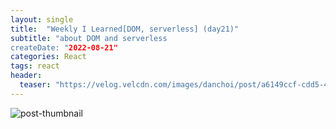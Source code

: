 ```yaml
---
layout: single
title:  "Weekly I Learned[DOM, serverless] (day21)" 
subtitle: "about DOM and serverless
createDate: "2022-08-21"
categories: React
tags: react
header:
  teaser: "https://velog.velcdn.com/images/danchoi/post/a6149ccf-cdd5-4226-97be-4e79f2be0a33/image.jpeg"
---
```


![post-thumbnail](https://velog.velcdn.com/images/danchoi/post/a6149ccf-cdd5-4226-97be-4e79f2be0a33/image.jpeg)

